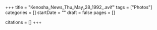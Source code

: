 +++
title = "Kenosha_News_Thu_May_28_1992_.avif"
tags = ["Photos"]
categories = []
startDate = ""
draft = false
pages = []

citations = []
+++
